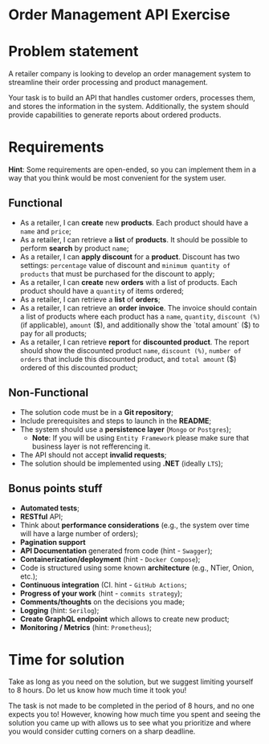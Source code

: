 # Order Management API Exercise

# Problem statement

A retailer company is looking to develop an order management system to streamline their order processing and product management. 

Your task is to build an API that handles customer orders, processes them, and stores the information in the system. 
Additionally, the system should provide capabilities to generate reports about ordered products.

# Requirements

**Hint**: Some requirements are open-ended, so you can implement them in a way that you think would be most convenient for the system user. 

## Functional
* As a retailer, I can **create** new **products**. Each product should have a `name` and `price`;
* As a retailer, I can retrieve a **list** of **products**. It should be possible to perform **search** by product `name`;
* As a retailer, I can **apply discount** for a **product**. Discount has two settings: `percentage` value of discount and `minimum quantity of products` that must be purchased for the discount to apply;
* As a retailer, I can **create** new **orders** with a list of products. Each product should have a `quantity` of items ordered;
* As a retailer, I can retrieve a **list** of **orders**;
* As a retailer, I can retrieve an **order invoice**. The invoice should contain a list of products where each product has a `name`, `quantity`, `discount (%)` (if applicable), `amount` ($), and additionally show the `total amount` ($) to pay for all products;
* As a retailer, I can retrieve **report** for **discounted product**. The report should show the discounted product `name`, `discount (%)`, `number of orders` that include this discounted product, and `total amount` ($) ordered of this discounted product;

## Non-Functional
* The solution code must be in a **Git repository**;
* Include prerequisites and steps to launch in the **README**;
* The system should use a **persistence layer** (`Mongo` or `Postgres`);
  * **Note**: If you will be using `Entity Framework` please make sure that business layer is not refferencing it.
* The API should not accept **invalid requests**;
* The solution should be implemented using **.NET** (ideally `LTS`);

## Bonus points stuff
* **Automated tests**;
* **RESTful** API;
* Think about **performance considerations** (e.g., the system over time will have a large number of orders);
* **Pagination support**
* **API Documentation** generated from code (hint - `Swagger`);
* **Containerization/deployment** (hint - `Docker Compose`);
* Code is structured using some known **architecture** (e.g., NTier, Onion, etc.);
* **Continuous integration** (CI. hint - `GitHub Actions`;
* **Progress of your work** (hint - `commits strategy`);
* **Comments/thoughts** on the decisions you made;
* **Logging** (hint: `Serilog`);
* **Create GraphQL endpoint** which allows to create new product;
* **Monitoring / Metrics** (hint: `Prometheus`);

# Time for solution

Take as long as you need on the solution, but we suggest limiting yourself to 8 hours. Do let us know how much time it took you!

The task is not made to be completed in the period of 8 hours, and no one expects you to! However, knowing how much time you spent and seeing the solution you came up with allows us to see what you prioritize and where you would consider cutting corners on a sharp deadline.
